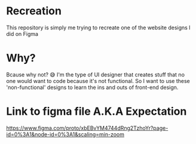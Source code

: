 # Recreation

This repository is simply me trying to recreate one of the website designs I did on Figma

# Why?

Bcause why not? 😅 
I'm the type of UI designer that creates stuff that no one would want to code because it's not functional. 
So I want to use these 'non-functional' designs to learn the ins and outs of front-end design.

# Link to figma file A.K.A Expectation

https://www.figma.com/proto/xbEBvYM4744dRng2TzhoYr?page-id=0%3A1&node-id=0%3A1&scaling=min-zoom

